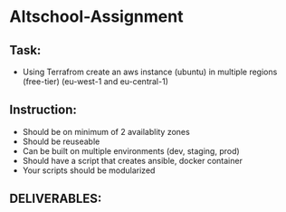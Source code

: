 # Altschool-Assignment

## Task:

- Using Terrafrom create an aws instance (ubuntu) in multiple regions (free-tier) (eu-west-1 and eu-central-1)



## Instruction: 
- Should be on minimum of 2 availablity zones
- Should be reuseable
- Can be built on multiple environments (dev, staging, prod)
- Should have a script that creates ansible, docker container
- Your scripts should be modularized 



##  DELIVERABLES:
